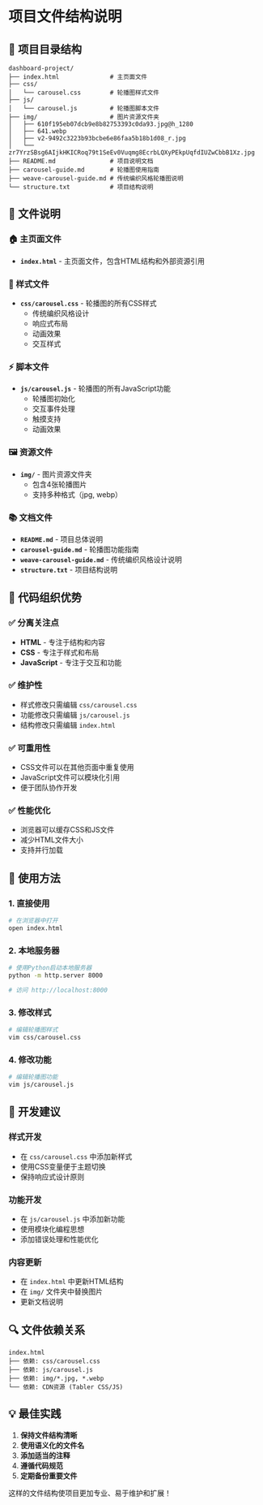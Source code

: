 # 项目文件结构说明

## 📁 项目目录结构

```
dashboard-project/
├── index.html              # 主页面文件
├── css/
│   └── carousel.css        # 轮播图样式文件
├── js/
│   └── carousel.js         # 轮播图脚本文件
├── img/                    # 图片资源文件夹
│   ├── 610f195eb07dcb9e8b82753393c0da93.jpg@h_1280
│   ├── 641.webp
│   ├── v2-9492c3223b93bcbe6e86faa5b18b1d08_r.jpg
│   └── zr7YrzSBsg6AIjkHKICRoq79t1SeEv0Vuqmg8EcrbLQXyPEkpUqfdIUZwCbbB1Xz.jpg
├── README.md               # 项目说明文档
├── carousel-guide.md       # 轮播图使用指南
├── weave-carousel-guide.md # 传统编织风格轮播图说明
└── structure.txt           # 项目结构说明
```

## 📄 文件说明

### 🏠 主页面文件
- **`index.html`** - 主页面文件，包含HTML结构和外部资源引用

### 🎨 样式文件
- **`css/carousel.css`** - 轮播图的所有CSS样式
  - 传统编织风格设计
  - 响应式布局
  - 动画效果
  - 交互样式

### ⚡ 脚本文件
- **`js/carousel.js`** - 轮播图的所有JavaScript功能
  - 轮播图初始化
  - 交互事件处理
  - 触摸支持
  - 动画效果

### 🖼️ 资源文件
- **`img/`** - 图片资源文件夹
  - 包含4张轮播图片
  - 支持多种格式（jpg, webp）

### 📚 文档文件
- **`README.md`** - 项目总体说明
- **`carousel-guide.md`** - 轮播图功能指南
- **`weave-carousel-guide.md`** - 传统编织风格设计说明
- **`structure.txt`** - 项目结构说明

## 🔧 代码组织优势

### ✅ 分离关注点
- **HTML** - 专注于结构和内容
- **CSS** - 专注于样式和布局
- **JavaScript** - 专注于交互和功能

### ✅ 维护性
- 样式修改只需编辑 `css/carousel.css`
- 功能修改只需编辑 `js/carousel.js`
- 结构修改只需编辑 `index.html`

### ✅ 可重用性
- CSS文件可以在其他页面中重复使用
- JavaScript文件可以模块化引用
- 便于团队协作开发

### ✅ 性能优化
- 浏览器可以缓存CSS和JS文件
- 减少HTML文件大小
- 支持并行加载

## 🚀 使用方法

### 1. 直接使用
```bash
# 在浏览器中打开
open index.html
```

### 2. 本地服务器
```bash
# 使用Python启动本地服务器
python -m http.server 8000

# 访问 http://localhost:8000
```

### 3. 修改样式
```bash
# 编辑轮播图样式
vim css/carousel.css
```

### 4. 修改功能
```bash
# 编辑轮播图功能
vim js/carousel.js
```

## 📝 开发建议

### 样式开发
- 在 `css/carousel.css` 中添加新样式
- 使用CSS变量便于主题切换
- 保持响应式设计原则

### 功能开发
- 在 `js/carousel.js` 中添加新功能
- 使用模块化编程思想
- 添加错误处理和性能优化

### 内容更新
- 在 `index.html` 中更新HTML结构
- 在 `img/` 文件夹中替换图片
- 更新文档说明

## 🔍 文件依赖关系

```
index.html
├── 依赖: css/carousel.css
├── 依赖: js/carousel.js
├── 依赖: img/*.jpg, *.webp
└── 依赖: CDN资源 (Tabler CSS/JS)
```

## 💡 最佳实践

1. **保持文件结构清晰**
2. **使用语义化的文件名**
3. **添加适当的注释**
4. **遵循代码规范**
5. **定期备份重要文件**

这样的文件结构使项目更加专业、易于维护和扩展！
